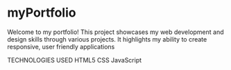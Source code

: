 # myPortfolio

Welcome to my portfolio! This project showcases my web development and design skills through various projects. It highlights my ability to create responsive, user friendly applications

TECHNOLOGIES USED
HTML5
CSS
JavaScript
